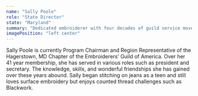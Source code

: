 ```yaml
---
name: "Sally Poole"
role: "State Director"
state: "Maryland"
summary: "Dedicated embroiderer with four decades of guild service moves between surface techniques and counted thread Blackwork while fostering friendships through leadership roles."
imagePosition: "left center"
---
```


Sally Poole is currently Program Chairman and Region Representative of
the Hagerstown, MD Chapter of the Embroiderers’ Guild of America. Over
her 41 year membership, she has served in various roles such as
president and secretary. The knowledge, skills, and wonderful
friendships she has gained over these years abound. Sally began
stitching on jeans as a teen and still loves surface embroidery but
enjoys counted thread challenges such as Blackwork.
